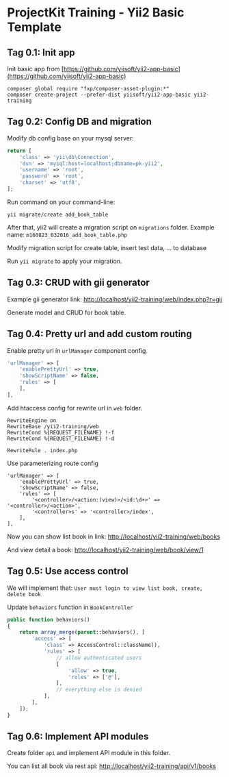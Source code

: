 ProjectKit Training - Yii2 Basic Template
============================


Tag 0.1: Init app
--------------
Init basic app from [https://github.com/yiisoft/yii2-app-basic](https://github.com/yiisoft/yii2-app-basic)

```
composer global require "fxp/composer-asset-plugin:*"
composer create-project --prefer-dist yiisoft/yii2-app-basic yii2-training
```

Tag 0.2: Config DB and migration
--------------
Modify db config base on your mysql server:

```php
return [
    'class' => 'yii\db\Connection',
    'dsn' => 'mysql:host=localhost;dbname=pk-yii2',
    'username' => 'root',
    'password' => 'root',
    'charset' => 'utf8',
];
```

Run command on your command-line:
 
 ```
 yii migrate/create add_book_table
 ```
 
After that, yii2 will create a migration script on `migrations` folder. Example name: `m160823_032016_add_book_table.php`

Modify migration script for create table, insert test data, ... to database

Run `yii migrate` to apply your migration.

Tag 0.3: CRUD with gii generator
--------------

Example gii generator link: [http://localhost/yii2-training/web/index.php?r=gii](http://localhost/yii2-training/web/index.php?r=gii)

Generate model and CRUD for book table.

Tag 0.4: Pretty url and add custom routing
--------------

Enable pretty url in `urlManager` component config.

```php
'urlManager' => [
    'enablePrettyUrl' => true,
    'showScriptName' => false,
    'rules' => [
    ],
],
```

Add htaccess config for rewrite url in `web` folder.

```
RewriteEngine on
RewriteBase /yii2-training/web
RewriteCond %{REQUEST_FILENAME} !-f
RewriteCond %{REQUEST_FILENAME} !-d 

RewriteRule . index.php
```

Use parameterizing route config
 
```
'urlManager' => [
    'enablePrettyUrl' => true,
    'showScriptName' => false,
    'rules' => [
        '<controller>/<action:(view)>/<id:\d+>' => '<controller>/<action>',
        '<controller>s' => '<controller>/index',
    ],
],
```

Now you can show list book in link: [http://localhost/yii2-training/web/books](http://localhost/yii2-training/web/books)

And view detail a book: [http://localhost/yii2-training/web/book/view/1](http://localhost/yii2-training/web/book/view/1)

Tag 0.5: Use access control
-----------------

We will implement that: `User must login to view list book, create, delete book`

Update `behaviors` function in `BookController`

```php
public function behaviors()
{
    return array_merge(parent::behaviors(), [
        'access' => [
            'class' => AccessControl::className(),
            'rules' => [
                // allow authenticated users
                [
                    'allow' => true,
                    'roles' => ['@'],
                ],
                // everything else is denied
            ],
        ],
    ]);
}
```

Tag 0.6: Implement API modules
----------------

Create folder `api` and implement API module in this folder.

You can list all book via rest api: [http://localhost/yii2-training/api/v1/books](http://localhost/yii2-training/api/v1/books)


